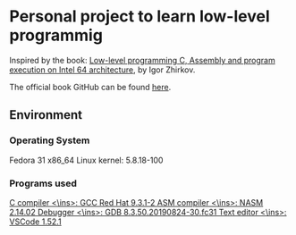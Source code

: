 # Personal project to learn low-level programmig

Inspired by the book: [Low-level programming C, Assembly and program execution on Intel 64 architecture](https://www.apress.com/br/book/9781484224021), by Igor Zhirkov.

The official book GitHub can be found [here](https://github.com/Apress/low-level-programming).

## Environment

### Operating System
Fedora 31 x86_64
Linux kernel: 5.8.18-100

### Programs used
<ins> C compiler <\ins>: GCC Red Hat 9.3.1-2
<ins> ASM compiler <\ins>: NASM 2.14.02
<ins> Debugger <\ins>: GDB 8.3.50.20190824-30.fc31
<ins> Text editor <\ins>: VSCode 1.52.1



